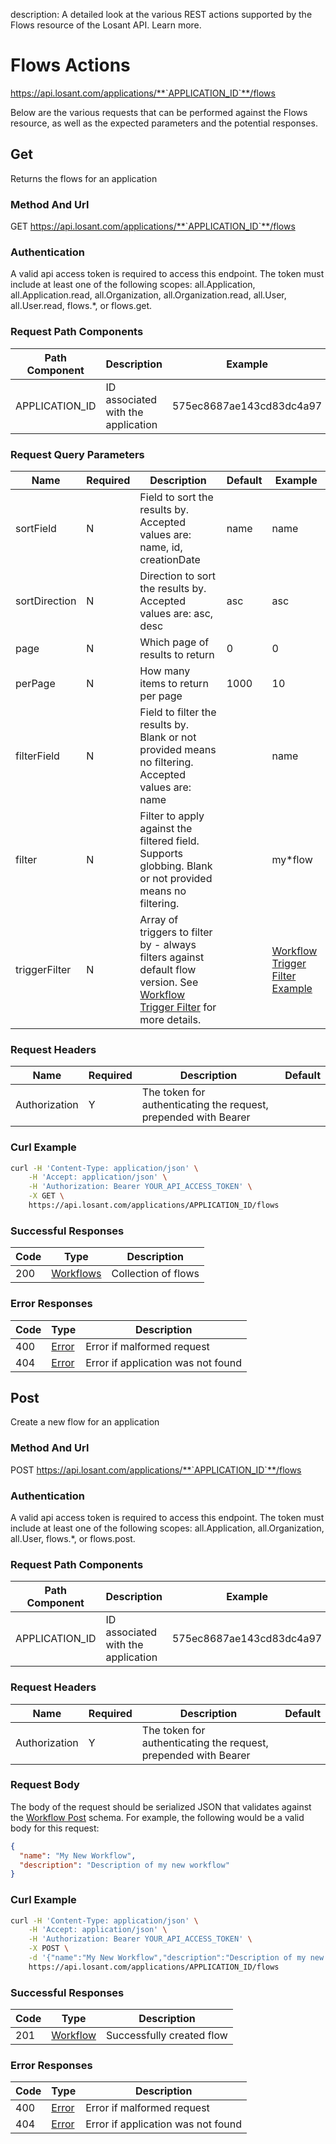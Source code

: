 description: A detailed look at the various REST actions supported by the Flows resource of the Losant API. Learn more.

# Flows Actions

https://api.losant.com/applications/**`APPLICATION_ID`**/flows

Below are the various requests that can be performed against the
Flows resource, as well as the expected
parameters and the potential responses.

## Get

Returns the flows for an application

### Method And Url <a name="get-method-url"></a>

GET https://api.losant.com/applications/**`APPLICATION_ID`**/flows

### Authentication <a name="get-authentication"></a>

A valid api access token is required to access this endpoint. The token must
include at least one of the following scopes:
all.Application, all.Application.read, all.Organization, all.Organization.read, all.User, all.User.read, flows.*, or flows.get.

### Request Path Components <a name="get-path-components"></a>

| Path Component | Description | Example |
| -------------- | ----------- | ------- |
| APPLICATION_ID | ID associated with the application | 575ec8687ae143cd83dc4a97 |

### Request Query Parameters <a name="get-query-params"></a>

| Name | Required | Description | Default | Example |
| ---- | -------- | ----------- | ------- | ------- |
| sortField | N | Field to sort the results by. Accepted values are: name, id, creationDate | name | name |
| sortDirection | N | Direction to sort the results by. Accepted values are: asc, desc | asc | asc |
| page | N | Which page of results to return | 0 | 0 |
| perPage | N | How many items to return per page | 1000 | 10 |
| filterField | N | Field to filter the results by. Blank or not provided means no filtering. Accepted values are: name |  | name |
| filter | N | Filter to apply against the filtered field. Supports globbing. Blank or not provided means no filtering. |  | my*flow |
| triggerFilter | N | Array of triggers to filter by - always filters against default flow version. See [Workflow Trigger Filter](schemas.md#workflow-trigger-filter) for more details. |  | [Workflow Trigger Filter Example](schemas.md#workflow-trigger-filter-example) |

### Request Headers <a name="get-headers"></a>

| Name | Required | Description | Default |
| ---- | -------- | ----------- | ------- |
| Authorization | Y | The token for authenticating the request, prepended with Bearer | |

### Curl Example <a name="get-curl-example"></a>

```bash
curl -H 'Content-Type: application/json' \
    -H 'Accept: application/json' \
    -H 'Authorization: Bearer YOUR_API_ACCESS_TOKEN' \
    -X GET \
    https://api.losant.com/applications/APPLICATION_ID/flows
```

### Successful Responses <a name="get-successful-responses"></a>

| Code | Type | Description |
| ---- | ---- | ----------- |
| 200 | [Workflows](schemas.md#workflows) | Collection of flows |

### Error Responses <a name="get-error-responses"></a>

| Code | Type | Description |
| ---- | ---- | ----------- |
| 400 | [Error](schemas.md#error) | Error if malformed request |
| 404 | [Error](schemas.md#error) | Error if application was not found |

## Post

Create a new flow for an application

### Method And Url <a name="post-method-url"></a>

POST https://api.losant.com/applications/**`APPLICATION_ID`**/flows

### Authentication <a name="post-authentication"></a>

A valid api access token is required to access this endpoint. The token must
include at least one of the following scopes:
all.Application, all.Organization, all.User, flows.*, or flows.post.

### Request Path Components <a name="post-path-components"></a>

| Path Component | Description | Example |
| -------------- | ----------- | ------- |
| APPLICATION_ID | ID associated with the application | 575ec8687ae143cd83dc4a97 |

### Request Headers <a name="post-headers"></a>

| Name | Required | Description | Default |
| ---- | -------- | ----------- | ------- |
| Authorization | Y | The token for authenticating the request, prepended with Bearer | |

### Request Body <a name="post-body"></a>

The body of the request should be serialized JSON that validates against
the [Workflow Post](schemas.md#workflow-post) schema. For example, the following would be a
valid body for this request:

```json
{
  "name": "My New Workflow",
  "description": "Description of my new workflow"
}
```

### Curl Example <a name="post-curl-example"></a>

```bash
curl -H 'Content-Type: application/json' \
    -H 'Accept: application/json' \
    -H 'Authorization: Bearer YOUR_API_ACCESS_TOKEN' \
    -X POST \
    -d '{"name":"My New Workflow","description":"Description of my new workflow"}' \
    https://api.losant.com/applications/APPLICATION_ID/flows
```

### Successful Responses <a name="post-successful-responses"></a>

| Code | Type | Description |
| ---- | ---- | ----------- |
| 201 | [Workflow](schemas.md#workflow) | Successfully created flow |

### Error Responses <a name="post-error-responses"></a>

| Code | Type | Description |
| ---- | ---- | ----------- |
| 400 | [Error](schemas.md#error) | Error if malformed request |
| 404 | [Error](schemas.md#error) | Error if application was not found |

